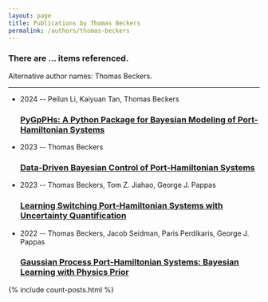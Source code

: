 ```yaml
---
layout: page
title: Publications by Thomas Beckers
permalink: /authors/thomas-beckers
---
```


<h3 id="number-posts">There are ... items referenced.</h3>
<p id='info-authors'>Alternative author names: Thomas Beckers.</p>
<hr />
<ul class="post-list">
<li><span class='post-meta'>2024 -- Peilun Li, Kaiyuan Tan, Thomas Beckers</span><h3><a class='post-link' href="{{ site.baseurl }}/pygpphs-a-python-package-for-bayesian-modeling-of-port-hamiltonian-systems">PyGpPHs: A Python Package for Bayesian Modeling of Port-Hamiltonian Systems</a></h3></li>
<li><span class='post-meta'>2023 -- Thomas Beckers</span><h3><a class='post-link' href="{{ site.baseurl }}/data-driven-bayesian-control-of-port-hamiltonian-systems">Data-Driven Bayesian Control of Port-Hamiltonian Systems</a></h3></li>
<li><span class='post-meta'>2023 -- Thomas Beckers, Tom Z. Jiahao, George J. Pappas</span><h3><a class='post-link' href="{{ site.baseurl }}/learning-switching-port-hamiltonian-systems-with-uncertainty-quantification">Learning Switching Port-Hamiltonian Systems with Uncertainty Quantification</a></h3></li>
<li><span class='post-meta'>2022 -- Thomas Beckers, Jacob Seidman, Paris Perdikaris, George J. Pappas</span><h3><a class='post-link' href="{{ site.baseurl }}/gaussian-process-port-hamiltonian-systems-bayesian-learning-with-physics-prior">Gaussian Process Port-Hamiltonian Systems: Bayesian Learning with Physics Prior</a></h3></li>

</ul>
{% include count-posts.html %}
